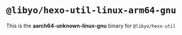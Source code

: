 # `@libyo/hexo-util-linux-arm64-gnu`

This is the **aarch64-unknown-linux-gnu** binary for `@libyo/hexo-util`
